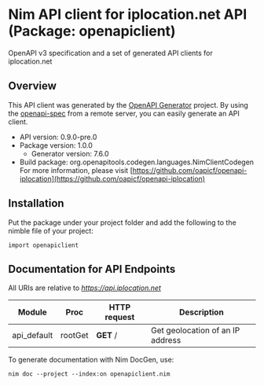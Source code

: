 # Nim API client for iplocation.net API (Package: openapiclient)

OpenAPI v3 specification and a set of generated API clients for iplocation.net

## Overview

This API client was generated by the [OpenAPI Generator](https://openapi-generator.tech) project.  By using the [openapi-spec](https://openapis.org) from a remote server, you can easily generate an API client.

- API version: 0.9.0-pre.0
- Package version: 1.0.0
    - Generator version: 7.6.0
- Build package: org.openapitools.codegen.languages.NimClientCodegen
    For more information, please visit [https://github.com/oapicf/openapi-iplocation](https://github.com/oapicf/openapi-iplocation)

## Installation

Put the package under your project folder and add the following to the nimble file of your project:

```
import openapiclient
```

## Documentation for API Endpoints

All URIs are relative to *https://api.iplocation.net*

Module | Proc | HTTP request | Description
------------ | ------------- | ------------- | -------------
api_default | rootGet | **GET** / | Get geolocation of an IP address


To generate documentation with Nim DocGen, use:

```
nim doc --project --index:on openapiclient.nim
```
